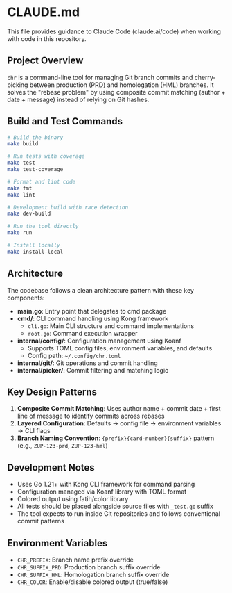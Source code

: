 # CLAUDE.md

This file provides guidance to Claude Code (claude.ai/code) when working with code in this repository.

## Project Overview

`chr` is a command-line tool for managing Git branch commits and cherry-picking between production (PRD) and homologation (HML) branches. It solves the "rebase problem" by using composite commit matching (author + date + message) instead of relying on Git hashes.

## Build and Test Commands

```bash
# Build the binary
make build

# Run tests with coverage
make test
make test-coverage

# Format and lint code
make fmt
make lint

# Development build with race detection
make dev-build

# Run the tool directly
make run

# Install locally
make install-local
```

## Architecture

The codebase follows a clean architecture pattern with these key components:

- **main.go**: Entry point that delegates to cmd package
- **cmd/**: CLI command handling using Kong framework
  - `cli.go`: Main CLI structure and command implementations
  - `root.go`: Command execution wrapper
- **internal/config/**: Configuration management using Koanf
  - Supports TOML config files, environment variables, and defaults
  - Config path: `~/.config/chr.toml`
- **internal/git/**: Git operations and commit handling
- **internal/picker/**: Commit filtering and matching logic

## Key Design Patterns

1. **Composite Commit Matching**: Uses author name + commit date + first line of message to identify commits across rebases
2. **Layered Configuration**: Defaults → config file → environment variables → CLI flags
3. **Branch Naming Convention**: `{prefix}{card-number}{suffix}` pattern (e.g., `ZUP-123-prd`, `ZUP-123-hml`)

## Development Notes

- Uses Go 1.21+ with Kong CLI framework for command parsing
- Configuration managed via Koanf library with TOML format
- Colored output using fatih/color library
- All tests should be placed alongside source files with `_test.go` suffix
- The tool expects to run inside Git repositories and follows conventional commit patterns

## Environment Variables

- `CHR_PREFIX`: Branch name prefix override
- `CHR_SUFFIX_PRD`: Production branch suffix override  
- `CHR_SUFFIX_HML`: Homologation branch suffix override
- `CHR_COLOR`: Enable/disable colored output (true/false)